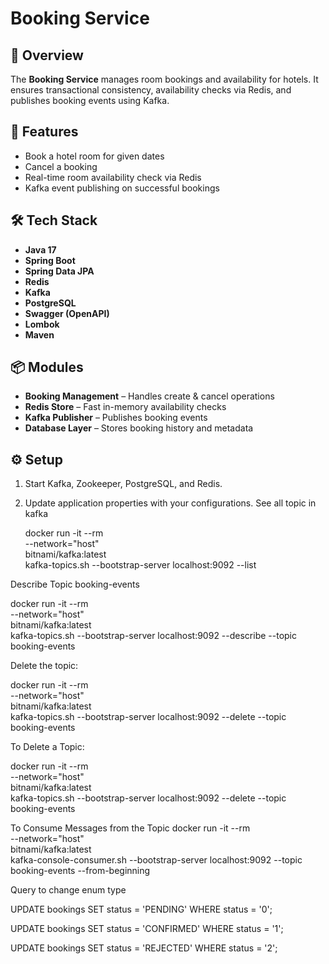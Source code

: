 # Booking Service

## 📅 Overview

The **Booking Service** manages room bookings and availability for hotels. It ensures transactional consistency, availability checks via Redis, and publishes booking events using Kafka.

## 🚀 Features

- Book a hotel room for given dates
- Cancel a booking
- Real-time room availability check via Redis
- Kafka event publishing on successful bookings

## 🛠️ Tech Stack

- **Java 17**
- **Spring Boot**
- **Spring Data JPA**
- **Redis**
- **Kafka**
- **PostgreSQL**
- **Swagger (OpenAPI)**
- **Lombok**
- **Maven**

## 📦 Modules

- **Booking Management** – Handles create & cancel operations
- **Redis Store** – Fast in-memory availability checks
- **Kafka Publisher** – Publishes booking events
- **Database Layer** – Stores booking history and metadata

## ⚙️ Setup

1. Start Kafka, Zookeeper, PostgreSQL, and Redis.
2. Update application properties with your configurations.
See all topic in kafka

   docker run -it --rm \
   --network="host" \
   bitnami/kafka:latest \
   kafka-topics.sh --bootstrap-server localhost:9092 --list

Describe Topic booking-events

docker run -it --rm \
--network="host" \
bitnami/kafka:latest \
kafka-topics.sh --bootstrap-server localhost:9092 --describe --topic booking-events




Delete the topic:

docker run -it --rm \
--network="host" \
bitnami/kafka:latest \
kafka-topics.sh --bootstrap-server localhost:9092 --delete --topic booking-events

To Delete a Topic:

docker run -it --rm \
--network="host" \
bitnami/kafka:latest \
kafka-topics.sh --bootstrap-server localhost:9092 --delete --topic booking-events


To Consume Messages from the Topic
docker run -it --rm \
--network="host" \
bitnami/kafka:latest \
kafka-console-consumer.sh --bootstrap-server localhost:9092 --topic booking-events --from-beginning


Query to change enum type

UPDATE bookings
SET status = 'PENDING'
WHERE status = '0';

UPDATE bookings
SET status = 'CONFIRMED'
WHERE status = '1';

UPDATE bookings
SET status = 'REJECTED'
WHERE status = '2';
